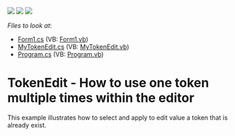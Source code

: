 <!-- default badges list -->
![](https://img.shields.io/endpoint?url=https://codecentral.devexpress.com/api/v1/VersionRange/128623525/14.2.6%2B)
[![](https://img.shields.io/badge/Open_in_DevExpress_Support_Center-FF7200?style=flat-square&logo=DevExpress&logoColor=white)](https://supportcenter.devexpress.com/ticket/details/T215066)
[![](https://img.shields.io/badge/📖_How_to_use_DevExpress_Examples-e9f6fc?style=flat-square)](https://docs.devexpress.com/GeneralInformation/403183)
<!-- default badges end -->
<!-- default file list -->
*Files to look at*:

* [Form1.cs](./CS/Form1.cs) (VB: [Form1.vb](./VB/Form1.vb))
* [MyTokenEdit.cs](./CS/MyTokenEdit.cs) (VB: [MyTokenEdit.vb](./VB/MyTokenEdit.vb))
* [Program.cs](./CS/Program.cs) (VB: [Program.vb](./VB/Program.vb))
<!-- default file list end -->
# TokenEdit - How to use one token multiple times within the editor


This example illustrates how to select and apply to edit value a token that is already exist.

<br/>


